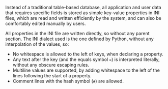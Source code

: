 Instead of a traditional table-based database, all application and user data that requires specific fields is stored as simple key-value properties in INI files, which are read and written efficiently by the system, and can also be comfortably edited manually by users.

All properties in the INI file are written directly, so without any parent section. The INI dialect used is the one defined by Python, without any interpolation of the values, so:

* No whitespace is allowed to the left of keys, when declaring a property.
* Any text after the key (and the equals symbol `=`) is interpreted literally, without any obscure escaping rules.
* Multiline values are supported, by adding whitespace to the left of the lines following the start of a property.
* Comment lines with the hash symbol (`#`) are allowed.